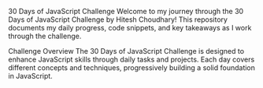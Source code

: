 30 Days of JavaScript Challenge
Welcome to my journey through the 30 Days of JavaScript Challenge by Hitesh Choudhary! This repository documents my daily progress, code snippets, and key takeaways as I work through the challenge.

Challenge Overview
The 30 Days of JavaScript Challenge is designed to enhance JavaScript skills through daily tasks and projects. Each day covers different concepts and techniques, progressively building a solid foundation in JavaScript.
